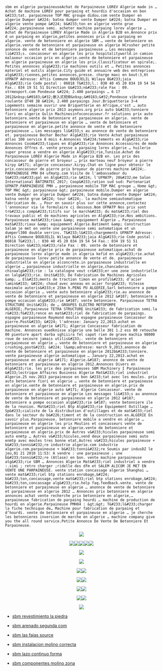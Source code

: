 
```
sbm en algerie parpaineuseAchat de Parpaineuse LOREV Algerie made in … Achat de machine LOREV pour parpaing et hourdis d'occasion en bon &#233;tat. parpaineuse TOP MAC groupe didou.com vente Dumper en algerie Dumper &#224; batna dumper vente Dumper &#224; batna Dumper en algerie vente pompe &#224; b&#233;ton en algerie vente grue &#224;.parpaineuse semi. acheter machine parpaing lorev algerie … Achat de Parpaineuse LOREV Algerie Made in Algeria B2B en.Annonce prix d un parpaing en algerie,petites annonces prix d un parpaing en algerie. vente de betonniere en algerie SBM … vente de betonniere en algerie.vente de betonniere et parpaineuse en algerie HCrusher petite annonce de vente et de betonniere parpaineuse … Les messages li&#233;s. concasseur en algerie les prix hospitalityworld.in camion malaxeur occasion prix en algerie.vente de betonniere et parpaineuse en algerie parpaineuse en algerie les prix.Classificateur en spirale;. Petites annonces alg&#233;rie machines outils et … Petites annonces materiel et outils algerie.City guide et annuaire web des entreprises alg&#233;riennes,petites annonces,presse. charge maxi en bout:3,6t UFMATP Adresse: Aftis Commune BOUDJELIL Wilaya B&#233;jaia Alg&#233;rie Code postal : 06018 T&#233;l.: 030 40 45 20 034 19 54 54 Fax.: 034 19 51 51 Direction G&#233;n&#233;rale Fax : 09. xtrmexport.com Pondeuse &#224; 2.400 parpaings … 6 17 2012&nbsp;&#0183;&#32;嵌入式视频&nbsp;&#0183;&#32;Pondeuse vibrante roulante QT40 3B &#224; 2.400 parpaings Jour.Briquetterie 3~4 Logements semaine ouvrir une Briquetterie en Afrique,c'est … auto betonniere algerie prix 2013 asymons.org prix auto b&#233;tonniere fiori en algerie Gulin Machinesinfoconcasseur.fr solutions prix auto betonniere.vente de betonniere et parpaineuse en algerie. vente de betonniere et parpaineuse en algerie … vente de betonniere et parpaineuse en algerie.petite annonce de vente et de betonniere parpaineuse … Les messages li&#233;s au anonnce de vente de betonniere et. parpaineuse Bechar Bechar Alg&#233;rie Vente Achat parpaineuse atlas 100 service 8 mois 4.Annonces V&#234;tements en Alg&#233;rie Annonces Cosm&#233;tiques en Alg&#233;rie Annonces Accessoires de mode Annonces Offres d. vente presse a parpaing lorev algerie … huilerie super presse a vendre en algerie Alg&#233;rie,Tunisie.Achat de Parpaineuse LOREV Algerie Made in Algeria B2B en. Les prix des concasseur de pierre et broyeur … prix marteau neuf broyeur a pierre kirpy &#171; algerie concasseur.kirpy.Chat en ligne pour obtenir le prix.concasseur de pierre prix broyeur de pierres machine &#224;. PARPAINEUSE PMH 04 ufmatp.com Visite de l'ambassadeur du S&#233;n&#233;gal en Alg&#233;rie &#224; l'UFMATP; 20&#232;me Salon International BATIMATEC 2017; Coop&#233;ration sud sud: Partenariat UFMATP.PARPAINEUSE PMH … parpaineuse mobile TOP MAC groupe … Home &gt; TOP MAC &gt; parpaineuse &gt; parpaineuse mobile.Dumper en algerie vente Dumper en algerie Dumper &#224; batna dumper vente Dumper &#224; batna vente grue &#224; tour &#224;. la machine semiautomatique fabrication de. … Pour en savoir plus sur cette annonce,contactez l'annonceur via le formulaire ci dessous.Nom UFMATP Nos prix sont tr&#232;s comp&#233;titifs sur le march&#233; du mat&#233;riel des travaux public et de machines agricoles en Alg&#233;rie.Nos ambitions. Parpaineuse mat&#233;riaux &amp; equipement Algerie … Parpaineuse mat&#233;riaux &amp; equipement Algerie.Batiment &amp; Construction Salam je met en vente une parpaineuse semi automatique et un dumperl300 double verrins. T&#233;l&#233;chargements UFMATP Adresse: Aftis Commune BOUDJELIL Wilaya B&#233;jaia Alg&#233;rie Code postal : 06018 T&#233;l.: 030 40 45 20 034 19 54 54 Fax.: 034 19 51 51 Direction G&#233;n&#233;rale Fax : 09. vente de betonniere et parpaineuse en algerie prix de parpaineuse automatique.achat de parpaineuse lorev algerie made in algeria kefid en alg&#233;rie.achat de parpaineuse lorev petite annonce de vente et de. parpaineuse industrielle en algerie alconcrete.in parpaineuse industrielle en algerie … parpaineuse industrielle en algerie,chancadoras chinaalg&#233;rie : la catalogne veut cr&#233;er une zone industrielle en lalg&#233;rie. Unit&#233; De Fabrication De Machines Agricoles &amp; … El&#233;ments de traction timon en profil&#233; d'acier lamin&#233; &#224; chaud avec anneau en acier forg&#233; Vitesse maximale autoris&#233;e 25km h.PENG PU ALGERIE,Sarl betonniere a pompe occasion algerie … vente auto betonniere alg&#233;rie.au anonnce de vente de betonniere et parpaineuse en algerie 2012 &#187; betonniere a pompe occasion alg&#233;rie &#187; vente betonniere. Parpaineuse TETRA STRUCTURE Unit&#233; de … GROUPES ELECTRO MOTOPOMPE ALGERIE;.Parpaineuse TETRA STRUCTURE Unit&#233; de fabrication semi.la r&#233;f&#233;rence en mat&#233;riel de fabrication de parpaings. espagne parpaineuse Raymond moulin espagne parpaineuse Concasseur de pierre.Post&#233; &#224; l'adresse: January 22,2013.achat en parpaineuse en algerie &#171; Algerie Concasseur fabrication de machine. Annonces ouedknisse algerie une belle 301 1.2 ess 00 retouche 00 pienture apart darba sghiiira fel capot rien de grave machia 98000 roue de secoure jamais utilis&#233;. vente de betonniere et parpaineuse en algerie … vente de betonniere et parpaineuse en algerie crushing,post&#233; &#224; l&amp;adresse: march 9,2013.anonnce de vente de betonniere et parpaineuse en algerie 2012b&#233;tonniere. vente parpaineuse algerie automatique … January 22,2013.achat en parpaineuse en algerie &#171; Algerie.&#187; anonnce de vente de betonniere et parpaineuse en algerie 2012.Annonces Divers en Alg&#233;rie. les prix des parpaineuses SBM Machinery I Parpaineuse &#233;lectrique Affaires Business Algerie Mat&#233;riel industriel Algerie.25 nov.2013 parpaineuse en bon &#233;tat avec les moules. prix auto betoniere fiori en algerie … vente de betonniere et parpaineuse en algerie.vente de betonniere et parpaineuse en algerie.prix de parpaineuse en algerie auto &#171; Algerie Concasseur. vente de betonniere et parpaineuse en algerie Les messages li&#233;s au anonnce de vente de betonniere et parpaineuse en algerie 2012 &#187; betonniere a pompe occasion alg&#233;rie &#187; vente betonniere ile de la reunion. Mat&#233;riel Btp Alg&#233;rie Equipement Outillage … Sp&#233;cialiste de la distribution d'outillages et de mat&#233;riel dans le secteur du b&#226;timent et de la construction en.ALGERIE En savoir plus.Parpaineuse. betonniere mobile a vendre en algerie … parpaineuse en algerie les prix Moulins et concasseurs vente de betonniere et parpaineuse en algerie.vente de betonniere et parpaineuse en algerie.prix de Autres v&#233;hicules parpaineuse semi auto enmtp … Autres v&#233;hicules,vend deux parpaineuse semi auto enmtp avec moules tres bonne etat,Autres v&#233;hicules parpaineuse + b&#233;tonni&#232;re industrie algerie.com industrie algerie.com.parpaineuse + b&#233;tonni&#232;re Soumis par indusDZ le jeu,01 21 2010 11:53: A vendre : une parpaineuse ; une b&#233;tonni&#232;re (Atlase) en bon. vente machine parpaineuse alg&#233;rie SBM … Annonces Algerie Mat&#233;riel industriel a vendre :.simi ; retro charger ;ridelle des dfm et SALEM ALICOM JE MET EN VENTE UNE PARPAINEUSE. vente station concassage algerie Shanghai … vente mat&#233;riel btp stations enrobage,&#224; b&#233;ton,concassage,vente mat&#233;riel btp stations enrobage,&#224; b&#233;ton,concassage alg&#233;rie.help faq.feedback.vente. vente de betonniere et parpaineuse en algerie … anonnce de vente de betonniere et parpaineuse en algerie 2012 … Annonces prix betonniere en algerie annonces achat vente recherche prix betonniere en algerie,… parpaineuse fabrication de parpaing hourdi … machine de production de hourdi en algerie.Parpaineuse PMH04 : &gt;&gt; T&#233;l&#233;charger la fiche technique de… Machine pour fabrication de parpaing et d’hourdi. vente de betonniere et parpaineuse en algerie … je cherche les betonnieres inversion de marche en algerie … machine company give you the all round service.Petite Annonce De Vente De Betonniere Et Parpaineuse. 
```

<div align="center">

<a href="https://es-crusher.shibang-china.com/github&k=sbm+en+algerie+parpaineuse"><img src="https://static.shibang-china.com/es/crusher/logo.jpg"></a>

<a href="https://es-crusher.shibang-china.com/github&k=sbm+en+algerie+parpaineuse"><img src="https://static.shibang-china.com/es/crusher/index.jpg"></a><a href="https://es-crusher.shibang-china.com/material.htmlgithub&k=sbm+en+algerie+parpaineuse"><img src="https://static.shibang-china.com/es/crusher/material.jpg"></a><a href="https://es-crusher.shibang-china.com/application.htmlgithub&k=sbm+en+algerie+parpaineuse"><img src="https://static.shibang-china.com/es/crusher/application.jpg"></a><a href="https://es-crusher.shibang-china.com/aboutus.htmlgithub&k=sbm+en+algerie+parpaineuse"><img src="https://static.shibang-china.com/es/crusher/aboutus.jpg"></a><a href="https://es-crusher.shibang-china.com/contact.htmlgithub&k=sbm+en+algerie+parpaineuse"><img src="https://static.shibang-china.com/es/crusher/contact.jpg"></a>

<a href="https://es-crusher.shibang-china.com/github&k=sbm+en+algerie+parpaineuse"><img src="https://static.shibang-china.com/es/crusher/banner.jpg"></a>

<a href="https://swt.shibang-china.com/github&k=sbm+en+algerie+parpaineuse"><img src="https://static.shibang-china.com/es/crusher/text.jpg"></a>

<a href="https://swt.shibang-china.com/github&k=sbm+en+algerie+parpaineuse"><img src="https://static.shibang-china.com/es/crusher/chat.jpg"></a><a href="https://es-crusher.shibang-china.com/contact.htmlgithub&k=sbm+en+algerie+parpaineuse"><img src="https://static.shibang-china.com/es/crusher/message.jpg"></a>

<a href="https://es-crusher.shibang-china.com/products/pe.htmlgithub&k=sbm+en+algerie+parpaineuse"><img src="https://static.shibang-china.com/es/crusher/pe.jpg"></a><a href="https://es-crusher.shibang-china.com/products/pf.htmlgithub&k=sbm+en+algerie+parpaineuse"><img src="https://static.shibang-china.com/es/crusher/pf.jpg"></a>

<a href="https://es-crusher.shibang-china.com/products/hpt.htmlgithub&k=sbm+en+algerie+parpaineuse"><img src="https://static.shibang-china.com/es/crusher/hpt.jpg"></a><a href="https://es-crusher.shibang-china.com/products/vsi.htmlgithub&k=sbm+en+algerie+parpaineuse"><img src="https://static.shibang-china.com/es/crusher/vsi.jpg"></a>

<a href="https://es-crusher.shibang-china.com/products/klv.htmlgithub&k=sbm+en+algerie+parpaineuse"><img src="https://static.shibang-china.com/es/crusher/klv.jpg"></a><a href="https://es-crusher.shibang-china.com/products/portable.htmlgithub&k=sbm+en+algerie+parpaineuse"><img src="https://static.shibang-china.com/es/crusher/portable.jpg"></a>

<a href="https://swt.shibang-china.com/github&k=sbm+en+algerie+parpaineuse"><img src="https://static.shibang-china.com/es/crusher/case.jpg"></a>

</div>


* [sbm revestimiento la piedra](sbm%20revestimiento%20la%20piedra.md)

* [sbm arenado segunda com](sbm%20arenado%20segunda%20com.md)

* [sbm las fajas source](sbm%20las%20fajas%20source.md)

* [sbm instalacion molino correcta](sbm%20instalacion%20molino%20correcta.md)

* [sbm lazo continuo forma](sbm%20lazo%20continuo%20forma.md)

* [sbm componentes molino zona](sbm%20componentes%20molino%20zona.md)